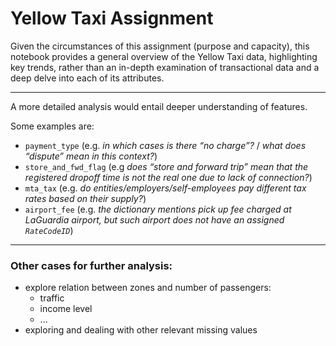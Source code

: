 # Yellow Taxi Assignment


Given the circumstances of this assignment (purpose and capacity), this notebook provides a general overview of the Yellow Taxi data, highlighting key trends, rather than an in-depth examination of transactional data and a deep delve into each of its attributes.

---

A more detailed analysis would entail deeper understanding of features. 

Some examples are:

- `payment_type` (e.g. *in which cases is there “no charge”?* / *what does “dispute” mean in this context?*)
- `store_and_fwd_flag` (e.g *does “store and forward trip” mean that the registered dropoff time is not the real one due to lack of connection?*)
- `mta_tax` (e.g. *do entities/employers/self-employees pay different tax rates based on their supply?*)
- `airport_fee` (e.g. *the dictionary mentions pick up fee charged at LaGuardia airport, but such airport does not have an assigned `RateCodeID`*)

---

 ### Other cases for further analysis:
- explore relation between zones and number of passengers:
  - traffic
  - income level
  - ...
- exploring and dealing with other relevant missing values
